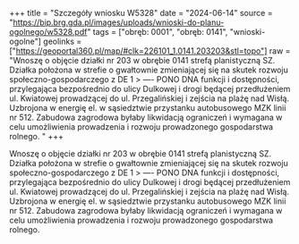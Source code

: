 +++
title = "Szczegóły wniosku W5328"
date = "2024-06-14"
source = "https://bip.brg.gda.pl/images/uploads/wnioski-do-planu-ogolnego/w5328.pdf"
tags = ["obręb: 0001", "obręb: 0141", "wnioski-ogolne"]
geolinks = ["https://geoportal360.pl/map/#clk=226101_1.0141.203203&stl=topo"]
raw = "Wnoszę o objęcie działki nr 203 w obrębie 0141 strefą planistyczną SZ. Działka położona w strefie o gwałtownie zmieniającej się na skutek rozwoju społeczno-gospodarczego z DE 1 > —- PONO DNA funkcji i dostępności, przylegająca bezpośrednio do ulicy Dulkowej i drogi będącej przedłużeniem ul. Kwiatowej prowadzącej do ul. Przegalińskiej i zejścia na plażę nad Wisłą. Uzbrojona w energię el. w sąsiedztwie przystanku autobusowego MZK linii nr 512. Zabudowa zagrodowa byłaby likwidacją ograniczeń i wymagana w celu umożliwienia prowadzenia i rozwoju prowadzonego gospodarstwa rolnego. "
+++

Wnoszę o objęcie działki nr 203 w obrębie 0141 strefą planistyczną SZ. Działka
położona w strefie o gwałtownie zmieniającej się na skutek rozwoju społeczno-gospodarczego
z DE 1 > —- PONO DNA
funkcji i dostępności, przylegająca bezpośrednio do ulicy Dulkowej i drogi będącej
przedłużeniem ul. Kwiatowej prowadzącej do ul. Przegalińskiej i zejścia na plażę nad Wisłą.
Uzbrojona w energię el. w sąsiedztwie przystanku autobusowego MZK linii nr 512. Zabudowa
zagrodowa byłaby likwidacją ograniczeń i wymagana w celu umożliwienia prowadzenia i rozwoju
prowadzonego gospodarstwa rolnego.



